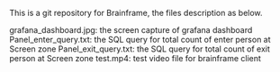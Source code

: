 This is a git repository for Brainframe, the files description as below.

grafana_dashboard.jpg:  the screen capture of grafana dashboard
Panel_enter_query.txt:  the SQL query for total count of enter person at Screen zone
Panel_exit_query.txt:   the SQL query for total count of exit person at Screen zone
test.mp4:               test video file for brainframe client  
